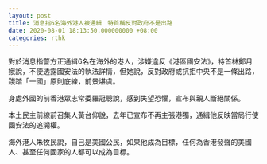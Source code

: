 ```yaml
---
layout: post
title: 消息指6名海外港人被通緝　特首稱反對政府不是出路　
date: 2020-08-01 18:13:50.000000000 +08:00
categories: rthk
---
```


對於消息指警方正通緝6名在海外的港人，涉嫌違反《港區國安法》，特首林鄭月娥說，不便透露國安法的執法詳情，但她說，反對政府或抗拒中央不是一條出路，踐踏「一國」原則底線，前景堪虞。

身處外國的前香港眾志常委羅冠聰說，感到失望恐懼，宣布與親人斷絕關係。

本土民主前線前召集人黃台仰說，去年已宣布不再主張港獨，通緝他反映當局行使國安法的追溯權。

海外港人朱牧民說，自己是美國公民，如果他成為目標，任何為香港發聲的美國人、甚至任何國家的人都可以成為目標。
